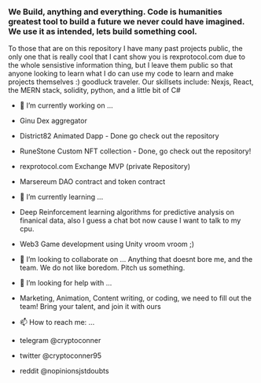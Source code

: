 ### We Build, anything and everything. Code is humanities greatest tool to build a future we never could have imagined. We use it as intended, lets build something cool.

To those that are on this repository I have many past projects public, the only one that is really cool that I cant show you is rexprotocol.com due to the whole sensistive information thing, but I leave them public so that anyone looking to learn what I do can use my code to learn and make projects themselves :) goodluck traveler. Our skillsets include: Nexjs, React, the MERN stack, solidity, python, and a little bit of C#

- 🔭 I’m currently working on ...
- Ginu Dex aggregator
- District82 Animated Dapp - Done go check out the repository
- RuneStone Custom NFT collection - Done, go check out the repository! 
- rexprotocol.com Exchange MVP (private Repository)
- Marsereum DAO contract and token contract

- 🌱 I’m currently learning ...
- Deep Reinforcement learning algorithms for predictive analysis on finanical data, also I guess a chat bot now cause I want to talk to my cpu. 
- Web3 Game development using Unity vroom vroom ;)

- 👯 I’m looking to collaborate on ...
Anything that doesnt bore me, and the team. We do not like boredom. Pitch us something.

- 🤔 I’m looking for help with ...
- Marketing, Animation, Content writing, or coding, we need to fill out the team! Bring your talent, and join it with ours

- 📫 How to reach me: ...
- telegram @cryptoconner
- twitter @cryptoconner95
- reddit @nopinionsjstdoubts
